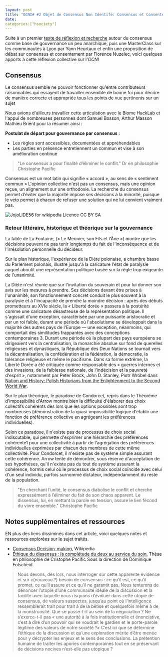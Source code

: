 ```yaml
---
layout: post
title: "OCNI# #2 Objet de Consensus Non Identifé: Consensus et Consentement"
date:
categories:["hsociety"]
---
```




Suite à un premier [texte de réflexion et recherche](https://xavcc.github.io/hsociety/2017/08/26/ocni.html) autour du consensus comme base de gouvernance un peu anarchique, puis une MasterClass sur les communautés à Lyon par Yann Heurtaux et enfin une proposition de débat sur consensus et consentement par Florence Nuzelec, voici quelques apports à cette réflexion collective sur l'_OCNI_

## Consensus

Le consensus semble ne pouvoir fonctionner qu'entre contributeurs raisonnables qui essayent de travailler ensemble de bonne foi pour décrire de manière correcte et appropriée tous les points de vue pertinents sur un sujet

Nous avions d'ailleurs travailler cette articulation avec le Biome HackLab et l'appui de nombreuses personnes dont Samuel Bosson, Arthur Masson Mathieu Brient pour la résumer ainsi :

**Postulat de départ pour gouvernance par consensus** : 

- Les règles sont accessibles, documentées et appréhendables
- Les parties en présence entretiennent un commun et vise à son amélioration continue

> "Le consensus a pour finalité d’éliminer le conflit." Dr en philosophie Christophe Pacific

Consensus est un mot latin qui signifie « accord », au sens de « sentiment commun »
L'opinion collective n'est pas un consensus, mais une opinion reçue, un alignement sur une orthodoxie.
La recherche du consensus permet d'éviter que la majorité impose ses décisions à la minorité, puisque le veto permet à chacun de refuser une solution qui ne lui convient vraiment pas.

![](https://upload.wikimedia.org/wikipedia/commons/thumb/6/62/Consensus_traduit.jpg/530px-Consensus_traduit.jpg "JojoLIDE56 for wikipedia Licence CC BY SA")


### Retour littéraire, historique et théorique sur la gouvernance

La fable de La Fontaine, (« Le Meunier, son Fils et l'Âne ») montre que les décisions peuvent ne pas tenir longtemps du fait de l'inconséquence et de l'irrésolution personnelle du décideur.

Sur le plan historique, l'expérience de la Diète polonaise, a chambre basse du Parlement polonais, illustre jusqu'à la caricature l'état de paralysie auquel aboutit une représentation politique basée sur la règle trop exigeante de l'unanimité.

La Diète n'est réunie que sur l'invitation du souverain et pour lui donner son avis sur les mesures à prendre. Ses décisions devant être prises à l'unanimité, son fonctionnement concret conduit le plus souvent à la paralysie et à l'incapacité de prendre la moindre décision : après des débuts prometteurs au XVIe siècle, la « Liberté dorée » passera à la postérité comme une caricature désastreuse de la représentation politique. Il s'agissait d'une exception, caractérisée par une puissante aristocratie et par un roi faible, durant une période où l'absolutisme se développait dans la majorité des autres pays de l'Europe ― une exception, néanmoins, qui comportait des similitudes frappantes avec des conceptions contemporaines 3. Durant une période où la plupart des pays européens se dirigeaient vers la centralisation, la monarchie absolue sur fond de querelles religieuses et dynastiques, la République des Deux Nations se tournait vers la décentralisation, la confédération et la fédération, la démocratie, la tolérance religieuse et même le pacifisme.
Dans sa forme extrême, la Liberté Dorée a été critiquée comme responsable des « guerres internes et des invasions, de la faiblesse nationale, de l'indécision et la pauvreté d'esprit », notamment par Peter Brock, John D. Stanley, Piotr Wróbel dans [Nation and History: Polish Historians from the Enlightenment to the Second World War](https://frama.link/hTxKR19H).

Sur le plan théorique, le paradoxe de Condorcet, repris dans le Théorème d'impossibilité d'Arrow montre bien la difficulté d'élaborer des choix collectifs cohérents dès lors que les options possibles sont trop nombreuses (démonstration de la quasi-impossibilité logique d'établir une fonction de préférence collective en agrégeant les préférences individuelles).

Selon ce paradoxe, il n'existe pas de processus de choix social indiscutable, qui permette d'exprimer une hiérarchie des préférences cohérente1 pour une collectivité à partir de l'agrégation des préférences individuelles exprimées par chacun des membres de cette même collectivité. Pour Condorcet, il n'existe pas de système simple assurant cette cohérence. Arrow tente de démontrer, sous réserve d'acceptation de ses hypothèses, qu'il n'existe pas du tout de système assurant la cohérence, hormis celui où le processus de choix social coïncide avec celui d'un seul individu, parfois surnommé dictateur, indépendamment du reste de la population.

> "En cherchant l’unité, le consensus diabolise le conflit et cherche expressément à l’éliminer du fait de son chaos apparent. Le dissensus, lui, en mettant la parole en tension, assure le lien fécond du vivre ensemble." Christophe Pacific

## Notes supplémentaires et ressources

EN plus des liens dissiminés dans cet article, voici quelques notes et ressources explorées sur le sujet traités.

+ [Consensus Decision-making](https://en.wikipedia.org/wiki/Consensus_decision-making), Wikipedia
+ [Éthique du dissensus : la complétude du deux au service du soin](http://www.theses.fr/2008PEST0253), Thèse en philosophie de Cristophe Pacific Sous la direction de Dominique Folscheid. 
> Nous  devons,  dès lors, nous interroger sur cette  apparente  évidence  et  sur  c(nouveau ?) besoin de consensus : ce qu’il est, ce qu’il promet, ce qu’il assure et ce qu’il 
ne  garantit  pas.  Nous  tenterons  de  dénoncer l’utopie d’une  communauté  idéale  de  la 
discussion  et  la  facilité  avec  laquelle  nous  risquons  d’évoluer  dans  cette  utopie  de 
consensus, de valeurs suspectes, jusqu’au point où l’intelligence ressemblerait trait pour trait à de la bêtise et quelquefois même à de la monstruosité. Que se passe-t-il au sein de 
la   négociation ?  Ne s’exerce-t-il pas  « une  autorité à la fois institutionnelle et 
énonciative,  c’est  à  dire  d’un  pouvoir  qui  se  voudrait  le  gardien  et  le  porte-parole 
légitime  des  valeurs de  notre  société ?»  C’est  ici  que  se  détermine l’éthique de la 
discussion et qu’une exploration  mérite  d’être  menée pour y décrypter les enjeux et le sens  des  conclusions. La prétention  humaine de traiter  les  apories contemporaines tout 
en se préservant de décisions nocives n’est-elle pas utopique ?



